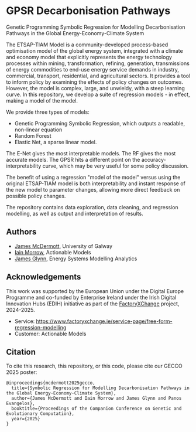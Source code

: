 # GPSR Decarbonisation Pathways

Genetic Programming Symbolic Regression for Modelling Decarbonisation Pathways in the Global Energy-Economy-Climate System


The ETSAP-TIAM Model is a community-developed process-based optimisation model of the global energy system, integrated with a climate and economy model that explicitly represents the energy technology processes within mining, transformation, refining, generation, transmissions of energy commodities to end-use energy service demands in industry, commercial, transport, residential, and agricultural sectors. It provides a tool to inform policy by examining the effects of policy changes on outcomes. However, the model is complex, large, and unwieldy, with a steep learning curve. In this repository, we develop a suite of regression models - in effect, making a model of the model. 

We provide three types of models:

* Genetic Programming Symbolic Regression, which outputs a readable, non-linear equation
* Random Forest
* Elastic Net, a sparse linear model.

The E-Net gives the most interpretable models. The RF gives the most accurate models. The GPSR hits a different point on the accuracy-interpretability curve, which may be very useful for some policy discussion.

The benefit of using a regression "model of the model" versus using the original ETSAP-TIAM model is both interpretability and instant response of the new model to parameter changes, allowing more direct feedback on possible policy changes. 

The repository contains data exploration, data cleaning, and regression modelling, as well as output and interpretation of results.


## Authors

* [James McDermott](https://github.com/jmmcd), University of Galway
* [Iain Morrow](https://www.linkedin.com/in/iain-morrow-36b5b9), Actionable Models
* [James Glynn](https://github.com/jamesglynn), Energy Systems Modelling Analytics


## Acknowledgements

This work was supported by the European Union under the Digital Europe Programme and co-funded by Enterprise Ireland under the Irish Digital Innovation Hubs (EDIH) initiative as part of the [FactoryXChange](https://www.factoryxchange.ie/) project, 2024-2025.

* Service: https://www.factoryxchange.ie/service-page/free-form-regression-modelling
* Customer: Actionable Models



## Citation

To cite this research, this repository, or this code, please cite our GECCO 2025 poster:

```
@inproceedings{mcdermott2025gecco,
  title={Symbolic Regression for Modelling Decarbonisation Pathways in the Global Energy-Economy-Climate System},
  author={James McDermott and Iain Morrow and James Glynn and Panos Evangelos},
  booktitle={Proceedings of the Companion Conference on Genetic and Evolutionary Computation},
  year={2025}
}
```
